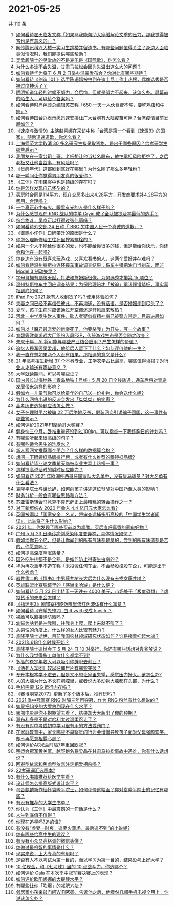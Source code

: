 # 2021-05-25

共 110 条

<!-- BEGIN -->
<!-- 最后更新时间 Tue May 25 2021 11:33:41 GMT+0800 (China Standard Time) -->

1. [如何看待翟天临发文称「如果骂我能帮助大家缓解论文季的压力，那我觉得被骂也是有意义的」？](https://www.zhihu.com/question/461072666)
2. [网传腾讯科兴大楼一实习生跳楼并留遗书，有哪些问题值得关注？身边人面临类似情况时，我们能提供哪些帮助？](https://www.zhihu.com/question/460897836)
3. [吴孟超院士的灵堂放的不是哀乐是《国际歌》，你怎么看？](https://www.zhihu.com/question/461144113)
4. [为什么冬泳不会失温，甘肃马拉松会因为失温出这么大的问题？](https://www.zhihu.com/question/460950129)
5. [如何看待华为将于 6 月 2 日举办鸿蒙发布会？你对此有哪些期待？](https://www.zhihu.com/question/461265675)
6. [如何看待《创造 101
   》选手陈语嫣被拍到在迪士尼工作上热搜，偶像选秀是否被过度神话了？](https://www.zhihu.com/question/461102674)
7. [明明知道年轻的时候不努力，会后悔，但就是努力不起来，该怎么办。屏幕前的陌生人，可以给个答案吗？](https://www.zhihu.com/question/460760077)
8. [如何看待时尚芭莎总编辑苏芒称「650
   一天一人伙食费不够，要吃鸡蛋和牛奶」?](https://www.zhihu.com/question/461057693)
9. [如何看待国台办表示愿迅速安排让广大台胞有大陆疫苗可用？台湾疫情目前发展如何？](https://www.zhihu.com/question/461266182)
10. [《速度与激情9》主演赵喜娜在采访中称「台湾是第一个看到《速激9》的国家」，随后迅速道歉，你怎么看？](https://www.zhihu.com/question/461250975)
11. [上海师范大学取消 30
    多名研究生拟录取资格，是出于哪些原因？给考研学生哪些启示？](https://www.zhihu.com/question/461141160)
12. [我朋友在一家公司上班，老板想让他当挂名股东，他怕承担风险拒绝了，之后老板又让他当监事，有风险吗？](https://www.zhihu.com/question/362109964)
13. [《觉醒年代》这部剧到底好在哪里？为什么圈了那么多年轻粉？](https://www.zhihu.com/question/459410613)
14. [哪一瞬间让你觉得男朋友真的很爱你？](https://www.zhihu.com/question/356450688)
15. [《三体》在雨果奖中也是顶级的存在吗？](https://www.zhihu.com/question/375868993)
16. [你是怎样发现自己怀孕的？](https://www.zhihu.com/question/46896932)
17. [买房时合同是114平方，现在交房多出来4.28平方，开发商要求补4.28平方的费用，合理吗？](https://www.zhihu.com/question/460780593)
18. [一个真正心中有火、眼里有光的人是什么样子的？](https://www.zhihu.com/question/424454066)
19. [为什么感觉现在 RNG 战队的中单 Cryin
    成了全队被提及率最低的选手？](https://www.zhihu.com/question/459637700)
20. [综合格斗，吴京可以打得过张伟丽吗？](https://www.zhihu.com/question/423787485)
21. [如何看待外交部 24 日称「 BBC
    欠中国人民一个真诚的道歉」？](https://www.zhihu.com/question/461173656)
22. [《御赐小仵作》口碑攀升的原因是什么？](https://www.zhihu.com/question/458323942)
23. [你怎么理解修理工往死里拧紧螺栓的？](https://www.zhihu.com/question/330337597)
24. [如果一个人不能给你很多的爱，也不能给你很多的钱，但是能给你快乐，你还会和他在一起吗?](https://www.zhihu.com/question/458007669)
25. [你身边有没有既喜欢玩游戏，又喜欢看书的人，这两个爱好并存难吗？](https://www.zhihu.com/question/309041066)
26. [如何看待温州特斯拉连环撞车事故调查结果：系车主错把油门当刹车，而非 Model 3
    制动失灵？](https://www.zhihu.com/question/460994177)
27. [字母哥拥有顶级天赋，打法和詹姆斯很像，为何选秀才排第 15
    顺位？](https://www.zhihu.com/question/459746722)
28. [温州特斯拉车主回应调查结果：为保险理赔才「被迫」承认踩错踏板，事实真相到底如何？](https://www.zhihu.com/question/461186429)
29. [iPad Pro 2021 款有人收到货了吗？使用体验如何？](https://www.zhihu.com/question/459522427)
30. [夫妻之间已经不再信任彼此，不再沟通，没有话语，是否婚姻走到尽头了？](https://www.zhihu.com/question/452194109)
31. [夏季，孩子生病时应该通过开空调还是开风扇来散热？](https://www.zhihu.com/question/459275922)
32. [河北一中学发生砍人事件，砍人者疑似有精神病已被警方带走，目前进展如何？](https://www.zhihu.com/question/461161536)
33. [如何以「魔君最宠爱的新妾死了，他要杀我」为开头，写一个故事？](https://www.zhihu.com/question/439794846)
34. [育碧等欧美游戏大厂纷纷入局F2P，传统游戏生态是否会随之改变？](https://www.zhihu.com/question/460523655)
35. [未来十年，AI 将可能与哪些产业结合应用？产生怎样的价值？](https://www.zhihu.com/question/459895828)
36. [追忆人民军医吴孟超，他给后人留下了什么？如何评价他的一生？](https://www.zhihu.com/question/461115676)
37. [我一直在想如果两个人没有结果，那相遇的意义是什么?](https://www.zhihu.com/question/458137332)
38. [21 年高考招生新增 37 个本科专业，工学农学占比最高，哪些值得填报？对行业人才输送有哪些意义
    ？](https://www.zhihu.com/question/461144136)
39. [大学就读期间，可以考哪些证？](https://www.zhihu.com/question/64774666)
40. [国内最长过海地铁「青岛地铁 1 号线」5 月 20
    日全线轨通，通车后将对青岛发展带来怎样的影响？](https://www.zhihu.com/question/460610229)
41. [假如六一儿童节你可以给童年的自己送一份礼物，你会送什么呢?](https://www.zhihu.com/question/461217594)
42. [为什么网络小说的反派会发出「桀桀桀」的笑声？](https://www.zhihu.com/question/318052604)
43. [高考历史选择题应该怎么做？](https://www.zhihu.com/question/23799254)
44. [女子在理财平台被骗 22
    万后绝地反杀，假装网恋引诱骗子回国，这一事件有哪些警示？](https://www.zhihu.com/question/461157072)
45. [如何评价2021年F1摩纳哥大奖赛？](https://www.zhihu.com/question/460636556)
46. [健身快三个月，卧推重量还没到过100kg，可以指点一下我练胸日的计划吗？](https://www.zhihu.com/question/460421403)
47. [有哪些听起来很高级的句子？](https://www.zhihu.com/question/371328870)
48. [有哪些适合男生的洗发水？](https://www.zhihu.com/question/298725045)
49. [新人写网文推荐哪个平台？什么样的数据算合格？](https://www.zhihu.com/question/460294309)
50. [想问一下眼镜框品牌排行榜，或者有什么推荐的眼镜框品牌?](https://www.zhihu.com/question/385438631)
51. [如何看待毕业论文季翟天临被毕业生骂上热搜一事？](https://www.zhihu.com/question/326331691)
52. [怎样提高说话时的瞬时反应能力？](https://www.zhihu.com/question/20733826)
53. [如何看待 2021
    年欧洲杯西班牙国家队大名单中，没有皇马球员？对大名单有什么看法？](https://www.zhihu.com/question/461189103)
54. [袁隆平院士与世长辞，如何向孩子讲述这位爷爷对中国乃至人类的影响？](https://www.zhihu.com/question/460783227)
55. [财务分析一般会有哪些思路和方法？](https://www.zhihu.com/question/63344625)
56. [苏亚雷斯转会马竞算不算巴萨史上最糟糕的转会操作之一？](https://www.zhihu.com/question/461046812)
57. [对于新垣结衣 2020 年收入 4.4 亿日元大家怎么看?](https://www.zhihu.com/question/460388125)
58. [英国被曝以「国家安全」名义，将审查逮捕多所高校的「中国学生学者间谍」，此举将产生什么影响？](https://www.zhihu.com/question/461115877)
59. [2021 年，你发现了哪些买前以为鸡肋、买后直呼真香的家电好物？](https://www.zhihu.com/question/439261537)
60. [广州 5 月 23 日确诊病例感染印度变异株，具体情况如何？](https://www.zhihu.com/question/461097419)
61. [假如给你五个亿，但是让你闻到的所有气味都是臭的，尝到的所有味道都是苦的，你愿意吗？](https://www.zhihu.com/question/455732442)
62. [如何提高深度睡眠质量？](https://www.zhihu.com/question/21367788)
63. [国外吃牛排都不是全熟，是如何防止得寄生虫病的？](https://www.zhihu.com/question/31209119)
64. [华为再次重申不造车称「未投资任何车企，不会参股控股车企」，可能是出于什么考虑？](https://www.zhihu.com/question/461125573)
65. [岩井俊二的《情书》中男藤井树长大后为什么没有去找女藤井树？](https://www.zhihu.com/question/299839767)
66. [英雄联盟比赛弹幕里的「感谢米哈游」是什么梗？](https://www.zhihu.com/question/459465233)
67. [如何看待 5 月 23 日比特币一天跌去 4000
    美元，市场处于「极度恐惧」？虚拟货币的未来会怎样？](https://www.zhihu.com/question/461095932)
68. [《指环王3》刚铎宰相吃饭嘴里流红色液体有什么寓意？](https://www.zhihu.com/question/353633870)
69. [如何看待《守望先锋2》由 6 vs 6 改成 5 vs 5 ？](https://www.zhihu.com/question/460587592)
70. [裸脸可以直接涂防晒吗？](https://www.zhihu.com/question/310586987)
71. [幼猫为啥老是冲我叫，往我身上爬，爬上来就不叫了？](https://www.zhihu.com/question/460081963)
72. [从男性的角度上，什么样的女人比较有魅力？](https://www.zhihu.com/question/26121881)
73. [袁隆平院士逝世，目前我国农林领域研究状态如何？谁将接着扛起大旗？](https://www.zhihu.com/question/460815298)
74. [2021年618什么时候开始？](https://www.zhihu.com/question/459767961)
75. [袁隆平院士追悼会于 5 月 24 日 10
    时举行，你还有哪些话想对袁爷爷说？](https://www.zhihu.com/question/461057842)
76. [为什么我觉得施工单位什么都学不到?](https://www.zhihu.com/question/403999549)
77. [多高的稳定年收入可以吸引你辞职去创业？](https://www.zhihu.com/question/461040377)
78. [《活死人军团》较以往僵尸片有哪些突破？](https://www.zhihu.com/question/460636816)
79. [专升本根本学不进去，但是又不想让家里失望，感觉压力好大。该怎么办?](https://www.zhihu.com/question/452800161)
80. [人的大脑为什么不长在胸腔里，或者说大多动物大脑都在头部，为什么？](https://www.zhihu.com/question/431761419)
81. [手机需要 12G 运行内存吗？](https://www.zhihu.com/question/375186677)
82. [《赛博朋克2077》更新了多个版本后，推荐玩吗？](https://www.zhihu.com/question/459261164)
83. [2021 季中冠军赛 RNG 时隔三年再夺冠，作为 RNG
    粉丝有什么想说的？](https://www.zhihu.com/question/461077796)
84. [如果把18岁的大罗放到现在什么水平？](https://www.zhihu.com/question/460741575)
85. [哪部电影是你不抱期望去看了，结果却大大超出了你的预期？](https://www.zhihu.com/question/459734628)
86. [邓布利多是不是对哈利太过温柔忍让了？](https://www.zhihu.com/question/372051628)
87. [有没有对中考或初中学习很有用的方法或窍门？](https://www.zhihu.com/question/39983869)
88. [在家庭教育中，家长哪些不易察觉的行为会慢慢导致孩子面对父母强颜欢笑，却不再愿意袒露心扉？](https://www.zhihu.com/question/459355038)
89. [如何评价AC米兰时隔7年重回欧冠？](https://www.zhihu.com/question/461084243)
90. [残运会冠军黄关军、越野跑名将梁晶在甘肃马拉松事故中遇难，你有什么话想说？](https://www.zhihu.com/question/460968811)
91. [回避型依恋和焦虑型依恋注定相爱相杀吗？](https://www.zhihu.com/question/375537174)
92. [22考研词汇选哪本?](https://www.zhihu.com/question/440153505)
93. [有什么书籍推荐给医学生看？](https://www.zhihu.com/question/24346913)
94. [设计师怎么提高版式设计水平？](https://www.zhihu.com/question/32096068)
95. [乌合麒麟新作缅怀袁隆平院士，如何评价这幅画？你对袁隆平院士的记忆有哪些？](https://www.zhihu.com/question/460974262)
96. [有没有推荐的大学生书单？](https://www.zhihu.com/question/379721912)
97. [你认为《三体》中最震撼的一句话是什么？](https://www.zhihu.com/question/385420567)
98. [人生到底值不值得？](https://www.zhihu.com/question/307311764)
99. [你现在追星吗?追的谁?](https://www.zhihu.com/question/453024585)
100. [有没有“虐妻一时爽，追妻火葬场，最后追不到”的小说呢?](https://www.zhihu.com/question/397071668)
101. [你有哪些给高中生的建议？](https://www.zhihu.com/question/34684896)
102. [有没有小众又高格调的微信头像？](https://www.zhihu.com/question/412524633)
103. [你做过最机智的事情是什么？](https://www.zhihu.com/question/21850038)
104. [现实来说，上大专真的有用吗？](https://www.zhihu.com/question/457474857)
105. [是否有人不以考试为第一目的，而以学习为第一目的，结果没考上好大学？](https://www.zhihu.com/question/460572682)
106. [10 亿现金，和《七龙珠》里的 10 点战斗力，你选哪个？](https://www.zhihu.com/question/460173231)
107. [如何评价 Gala 在本次季中冠军赛决赛上的表现？](https://www.zhihu.com/question/461058033)
108. [如何评价欧阳娜娜的大提琴水平？](https://www.zhihu.com/question/24905791)
109. [有哪些让你「吹爆」的减肥方法？](https://www.zhihu.com/question/345589253)
110. [邻居家小孩来敲门问WiFi密码，告诉他之后，他竟然几部手机电视全用上。你说该怎么办？](https://www.zhihu.com/question/331281360)

<!-- END -->
